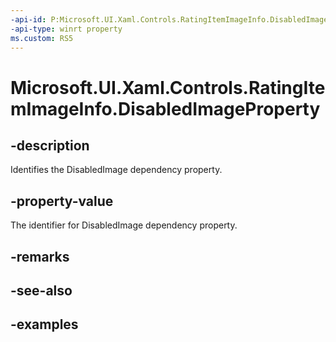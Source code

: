 ```yaml
---
-api-id: P:Microsoft.UI.Xaml.Controls.RatingItemImageInfo.DisabledImageProperty
-api-type: winrt property
ms.custom: RS5
---
```

<!-- Property syntax.
public DependencyProperty DisabledImageProperty { get; }
-->

# Microsoft.UI.Xaml.Controls.RatingItemImageInfo.DisabledImageProperty


## -description

Identifies the DisabledImage dependency property.


## -property-value

The identifier for DisabledImage dependency property.


## -remarks


## -see-also


## -examples


